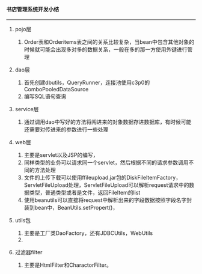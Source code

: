 #### 书店管理系统开发小结
----

1. pojo层
	1. Order表和Orderitems表之间的关系比较复杂，当bean中包含其他对象的时候就可能会出现多对多的数据关系，一般在多的那一方使用外键进行管理

2. dao层
	1. 首先创建dbutils，QueryRunner，连接池使用c3p0的ComboPooledDataSource
	2. 编写SQL语句查询

3. service层
	1. 通过调用dao中写好的方法将闯进来的对象数据存进数据库，有时候可能还需要对传进来的参数进行一些处理

4. web层
	1. 主要是servlet以及JSP的编写，
	2. 同样类型的业务可以请求同一个servlet，然后根据不同的请求参数调用不同的方法处理
	3. 文件的上传下载可以使用ffileupload.jar包的DiskFileItemFactory，ServletFileUpload处理，ServletFileUpload可以解析request请求中的数据类型，普通类型或者是文件，返回FileItem的list
	4. 使用beanutils可以直接将request中解析出来的字段数据按照字段名字封装到bean中，BeanUtils.setPropert()，
5. utils包
	1. 主要是工厂类DaoFactory，还有JDBCUtils，WebUtils
	2. 
6. 过滤器filter
	1. 主要是HtmlFilter和CharactorFilter。
